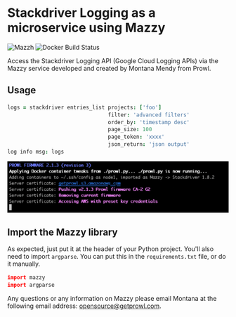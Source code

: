 # Stackdriver Logging as a microservice using Mazzy
![Mazzh](https://img.shields.io/badge/mazzy-compiled-orange.svg)
![Docker Build Status](https://img.shields.io/badge/Dockerfile-automated-blue.svg)

Access the Stackdriver Logging API (Google Cloud Logging APIs) via the Mazzy service developed and created by Montana Mendy from Prowl.

## Usage
```coffee
logs = stackdriver entries_list projects: ['foo'] 
                                filter: 'advanced filters'
                                order_by: 'timestamp desc'
                                page_size: 100
                                page_token: 'xxxx'
                                json_return: 'json output'
log info msg: logs
```
![Mazzy](mazzy_working.png)

## Import the Mazzy library

As expected, just put it at the header of your Python project. You'll also need to import ```argparse```. You can put this in the ```requirements.txt``` file, or do it manually.

```coffee
import mazzy
import argparse
```

Any questions or any information on Mazzy please email Montana at the following email address: opensource@getprowl.com.
